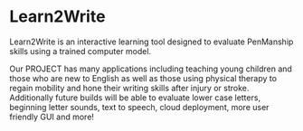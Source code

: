 # Learn2Write
Learn2Write is an interactive learning tool designed to evaluate PenManship skills using a trained computer model. 

Our PROJECT has many applications including teaching young children and those who are new to English as well as those using physical therapy to regain mobility and hone their writing skills after injury or stroke. Additionally future builds will be able to evaluate lower case letters, beginning letter sounds, text to speech, cloud deployment, more user friendly GUI and more!

